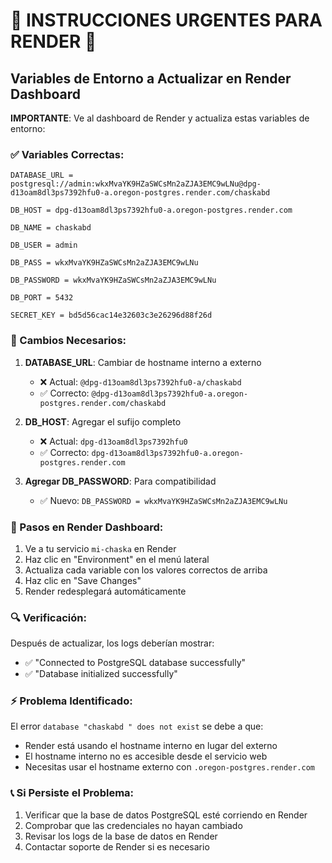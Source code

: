 # 🚨 INSTRUCCIONES URGENTES PARA RENDER 🚨

## Variables de Entorno a Actualizar en Render Dashboard

**IMPORTANTE**: Ve al dashboard de Render y actualiza estas variables de entorno:

### ✅ Variables Correctas:

```
DATABASE_URL = postgresql://admin:wkxMvaYK9HZaSWCsMn2aZJA3EMC9wLNu@dpg-d13oam8dl3ps7392hfu0-a.oregon-postgres.render.com/chaskabd

DB_HOST = dpg-d13oam8dl3ps7392hfu0-a.oregon-postgres.render.com

DB_NAME = chaskabd

DB_USER = admin

DB_PASS = wkxMvaYK9HZaSWCsMn2aZJA3EMC9wLNu

DB_PASSWORD = wkxMvaYK9HZaSWCsMn2aZJA3EMC9wLNu

DB_PORT = 5432

SECRET_KEY = bd5d56cac14e32603c3e26296d88f26d
```

### 🔧 Cambios Necesarios:

1. **DATABASE_URL**: Cambiar de hostname interno a externo
   - ❌ Actual: `@dpg-d13oam8dl3ps7392hfu0-a/chaskabd`
   - ✅ Correcto: `@dpg-d13oam8dl3ps7392hfu0-a.oregon-postgres.render.com/chaskabd`

2. **DB_HOST**: Agregar el sufijo completo
   - ❌ Actual: `dpg-d13oam8dl3ps7392hfu0`
   - ✅ Correcto: `dpg-d13oam8dl3ps7392hfu0-a.oregon-postgres.render.com`

3. **Agregar DB_PASSWORD**: Para compatibilidad
   - ✅ Nuevo: `DB_PASSWORD = wkxMvaYK9HZaSWCsMn2aZJA3EMC9wLNu`

### 📱 Pasos en Render Dashboard:

1. Ve a tu servicio `mi-chaska` en Render
2. Haz clic en "Environment" en el menú lateral
3. Actualiza cada variable con los valores correctos de arriba
4. Haz clic en "Save Changes"
5. Render redesplegará automáticamente

### 🔍 Verificación:

Después de actualizar, los logs deberían mostrar:
- ✅ "Connected to PostgreSQL database successfully"
- ✅ "Database initialized successfully"

### ⚡ Problema Identificado:

El error `database "chaskabd " does not exist` se debe a que:
- Render está usando el hostname interno en lugar del externo
- El hostname interno no es accesible desde el servicio web
- Necesitas usar el hostname externo con `.oregon-postgres.render.com`

### 📞 Si Persiste el Problema:

1. Verificar que la base de datos PostgreSQL esté corriendo en Render
2. Comprobar que las credenciales no hayan cambiado
3. Revisar los logs de la base de datos en Render
4. Contactar soporte de Render si es necesario
